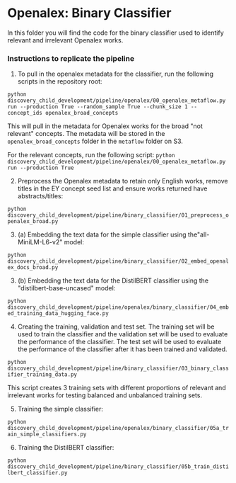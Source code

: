 # Openalex: Binary Classifier

In this folder you will find the code for the binary classifier used to identify relevant and irrelevant Openalex works.

### Instructions to replicate the pipeline

1. To pull in the openalex metadata for the classifier, run the following scripts in the repository root:

`python discovery_child_development/pipeline/openalex/00_openalex_metaflow.py run --production True --random_sample True --chunk_size 1 --concept_ids openalex_broad_concepts`

This will pull in the metadata for Openalex works for the broad "not relevant" concepts. The metadata will be stored in the `openalex_broad_concepts` folder in the `metaflow` folder on S3.

For the relevant concepts, run the following script:
`python discovery_child_development/pipeline/openalex/00_openalex_metaflow.py run --production True`

2. Preprocess the Openalex metadata to retain only English works, remove titles in the EY concept seed list and ensure works returned have abstracts/titles:

`python discovery_child_development/pipeline/binary_classifier/01_preprocess_openalex_broad.py`

3. (a) Embedding the text data for the simple classifier using the"all-MiniLM-L6-v2" model:

`python discovery_child_development/pipeline/binary_classifier/02_embed_openalex_docs_broad.py`

3. (b) Embedding the text data for the DistilBERT classifier using the "distilbert-base-uncased" model:

`python discovery_child_development/pipeline/openalex/binary_classifier/04_embed_training_data_hugging_face.py`

4. Creating the training, validation and test set. The training set will be used to train the classifier and the validation set will be used to evaluate the performance of the classifier. The test set will be used to evaluate the performance of the classifier after it has been trained and validated.

`python discovery_child_development/pipeline/binary_classifier/03_binary_classifier_training_data.py`

This script creates 3 training sets with different proportions of relevant and irrelevant works for testing balanced and unbalanced training sets.

5. Training the simple classifier:

`python discovery_child_development/pipeline/openalex/binary_classifier/05a_train_simple_classifiers.py`

6. Training the DistilBERT classifier:

`python discovery_child_development/pipeline/binary_classifier/05b_train_distilbert_classifier.py`
